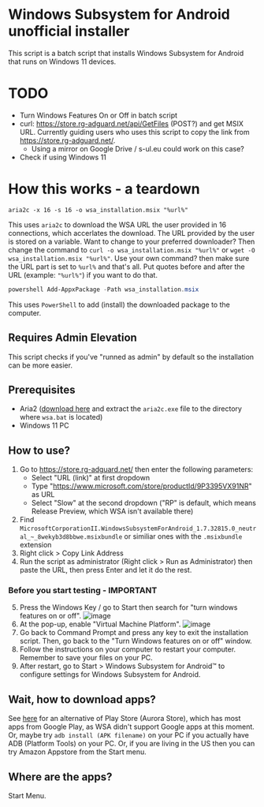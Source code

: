 # Windows Subsystem for Android unofficial installer
This script is a batch script that installs Windows Subsystem for Android that runs on Windows 11 devices.

# TODO
 - Turn Windows Features On or Off in batch script
 - curl: https://store.rg-adguard.net/api/GetFiles (POST?) and get MSIX URL. Currently guiding users who uses this script to copy the link from https://store.rg-adguard.net/.
   - Using a mirror on Google Drive / s-ul.eu could work on this case?
 - Check if using Windows 11
   
# How this works - a teardown
```batch
aria2c -x 16 -s 16 -o wsa_installation.msix "%url%"
```
This uses `aria2c` to download the WSA URL the user provided in 16 connections, which accerlates the download. The URL provided by the user is stored on a variable.
Want to change to your preferred downloader? Then change the command to `curl -o wsa_installation.msix "%url%"` or `wget -O wsa_installation.msix "%url%"`. Use your own command? then make sure the URL part is set to `%url%` and that's all. Put quotes before and after the URL (example: `"%url%"`) if you want to do that.
```powershell
powershell Add-AppxPackage -Path wsa_installation.msix
```
This uses `PowerShell` to add (install) the downloaded package to the computer.

## Requires Admin Elevation
This script checks if you've "runned as admin" by default so the installation can be more easier.

## Prerequisites
 - Aria2 ([download here](https://github.com/aria2/aria2/releases/tag/release-1.36.0) and extract the `aria2c.exe` file to the directory where `wsa.bat` is located)
 - Windows 11 PC
 
## How to use?
1. Go to https://store.rg-adguard.net/ then enter the following parameters:
   - Select "URL (link)" at first dropdown
   - Type "https://www.microsoft.com/store/productId/9P3395VX91NR" as URL
   - Select "Slow" at the second dropdown ("RP" is default, which means Release Preview, which WSA isn't available there)
2. Find `MicrosoftCorporationII.WindowsSubsystemForAndroid_1.7.32815.0_neutral_~_8wekyb3d8bbwe.msixbundle` or similiar ones with the `.msixbundle` extension
3. Right click > Copy Link Address
4. Run the script as administrator (Right click > Run as Administrator) then paste the URL, then press Enter and let it do the rest.
### Before you start testing - IMPORTANT
5. Press the Windows Key / go to Start then search for "turn windows features on or off".
![image](https://user-images.githubusercontent.com/37889443/138376436-d0a37366-714d-4471-9907-f81cc3093d9e.png)
6. At the pop-up, enable "Virtual Machine Platform".
![image](https://user-images.githubusercontent.com/37889443/138376531-8a53715d-cb23-481f-a899-74808bfc78a5.png)
7. Go back to Command Prompt and press any key to exit the installation script. Then, go back to the "Turn Windows features on or off" window.
8. Follow the instructions on your computer to restart your computer. Remember to save your files on your PC.
9. After restart, go to Start > Windows Subsystem for Android™ to configure settings for Windows Subsystem for Android.

## Wait, how to download apps?
See [here](https://www.reddit.com/r/Windows11/comments/qcsx37/guide_how_to_install_aurora_store_via_sideloading/) for an alternative of Play Store (Aurora Store), which has most apps from Google Play, as WSA didn't support Google apps at this moment. Or, maybe try `adb install (APK filename)` on your PC if you actually have ADB (Platform Tools) on your PC. Or, if you are living in the US then you can try Amazon Appstore from the Start menu.

## Where are the apps?
Start Menu.
